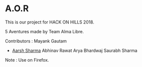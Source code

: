 # A.O.R
This is our project for HACK ON HILLS 2018.

5 Aventures made by Team Alma Libre.

Contributors :
Mayank Gautam
- [Aarsh Sharma](https://github.com/aarsh-sharma)
Abhinav Rawat
Arya Bhardwaj
Saurabh Sharma

Note : Use on Firefox.
